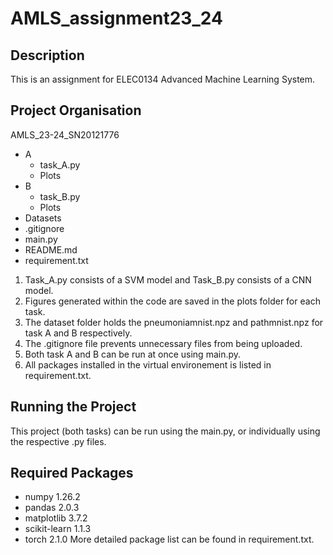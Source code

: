 # AMLS_assignment23_24
## Description
This is an assignment for ELEC0134 Advanced Machine Learning System. 

## Project Organisation
AMLS_23-24_SN20121776
- A
    - task_A.py 
    - Plots
- B
    - task_B.py
    - Plots
- Datasets
- .gitignore
- main.py
- README.md
- requirement.txt

1. Task_A.py consists of a SVM model and Task_B.py consists of a CNN model.
2. Figures generated within the code are saved in the plots folder for each task.
3. The dataset folder holds the pneumoniamnist.npz and pathmnist.npz for task A and B respectively.
4. The .gitignore file prevents unnecessary files from being uploaded.
5. Both task A and B can be run at once using main.py.
6. All packages installed in the virtual environement is listed in requirement.txt.

## Running the Project
This project (both tasks) can be run using the main.py, or individually using the respective .py files. 

## Required Packages
- numpy           1.26.2
- pandas          2.0.3
- matplotlib      3.7.2
- scikit-learn    1.1.3
- torch           2.1.0
More detailed package list can be found in requirement.txt.